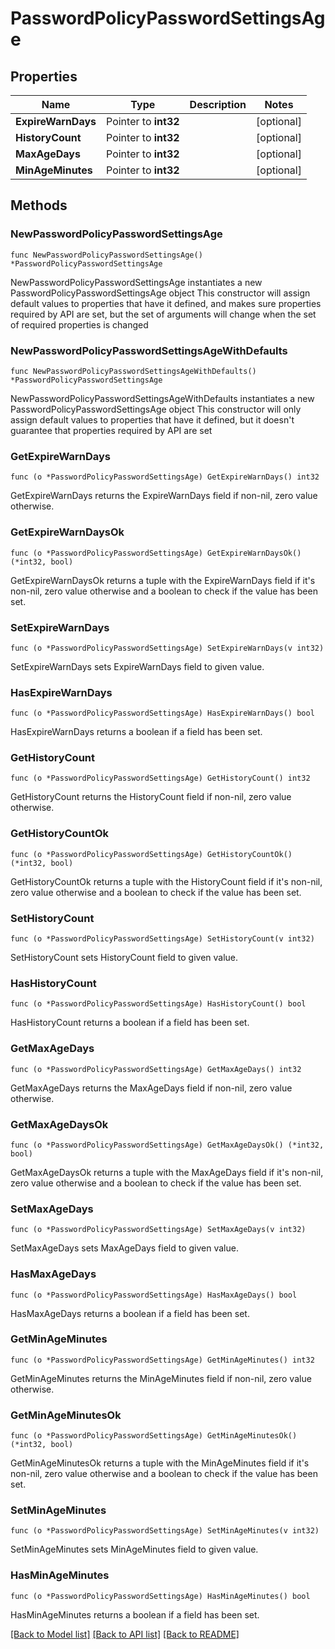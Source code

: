 # PasswordPolicyPasswordSettingsAge

## Properties

Name | Type | Description | Notes
------------ | ------------- | ------------- | -------------
**ExpireWarnDays** | Pointer to **int32** |  | [optional] 
**HistoryCount** | Pointer to **int32** |  | [optional] 
**MaxAgeDays** | Pointer to **int32** |  | [optional] 
**MinAgeMinutes** | Pointer to **int32** |  | [optional] 

## Methods

### NewPasswordPolicyPasswordSettingsAge

`func NewPasswordPolicyPasswordSettingsAge() *PasswordPolicyPasswordSettingsAge`

NewPasswordPolicyPasswordSettingsAge instantiates a new PasswordPolicyPasswordSettingsAge object
This constructor will assign default values to properties that have it defined,
and makes sure properties required by API are set, but the set of arguments
will change when the set of required properties is changed

### NewPasswordPolicyPasswordSettingsAgeWithDefaults

`func NewPasswordPolicyPasswordSettingsAgeWithDefaults() *PasswordPolicyPasswordSettingsAge`

NewPasswordPolicyPasswordSettingsAgeWithDefaults instantiates a new PasswordPolicyPasswordSettingsAge object
This constructor will only assign default values to properties that have it defined,
but it doesn't guarantee that properties required by API are set

### GetExpireWarnDays

`func (o *PasswordPolicyPasswordSettingsAge) GetExpireWarnDays() int32`

GetExpireWarnDays returns the ExpireWarnDays field if non-nil, zero value otherwise.

### GetExpireWarnDaysOk

`func (o *PasswordPolicyPasswordSettingsAge) GetExpireWarnDaysOk() (*int32, bool)`

GetExpireWarnDaysOk returns a tuple with the ExpireWarnDays field if it's non-nil, zero value otherwise
and a boolean to check if the value has been set.

### SetExpireWarnDays

`func (o *PasswordPolicyPasswordSettingsAge) SetExpireWarnDays(v int32)`

SetExpireWarnDays sets ExpireWarnDays field to given value.

### HasExpireWarnDays

`func (o *PasswordPolicyPasswordSettingsAge) HasExpireWarnDays() bool`

HasExpireWarnDays returns a boolean if a field has been set.

### GetHistoryCount

`func (o *PasswordPolicyPasswordSettingsAge) GetHistoryCount() int32`

GetHistoryCount returns the HistoryCount field if non-nil, zero value otherwise.

### GetHistoryCountOk

`func (o *PasswordPolicyPasswordSettingsAge) GetHistoryCountOk() (*int32, bool)`

GetHistoryCountOk returns a tuple with the HistoryCount field if it's non-nil, zero value otherwise
and a boolean to check if the value has been set.

### SetHistoryCount

`func (o *PasswordPolicyPasswordSettingsAge) SetHistoryCount(v int32)`

SetHistoryCount sets HistoryCount field to given value.

### HasHistoryCount

`func (o *PasswordPolicyPasswordSettingsAge) HasHistoryCount() bool`

HasHistoryCount returns a boolean if a field has been set.

### GetMaxAgeDays

`func (o *PasswordPolicyPasswordSettingsAge) GetMaxAgeDays() int32`

GetMaxAgeDays returns the MaxAgeDays field if non-nil, zero value otherwise.

### GetMaxAgeDaysOk

`func (o *PasswordPolicyPasswordSettingsAge) GetMaxAgeDaysOk() (*int32, bool)`

GetMaxAgeDaysOk returns a tuple with the MaxAgeDays field if it's non-nil, zero value otherwise
and a boolean to check if the value has been set.

### SetMaxAgeDays

`func (o *PasswordPolicyPasswordSettingsAge) SetMaxAgeDays(v int32)`

SetMaxAgeDays sets MaxAgeDays field to given value.

### HasMaxAgeDays

`func (o *PasswordPolicyPasswordSettingsAge) HasMaxAgeDays() bool`

HasMaxAgeDays returns a boolean if a field has been set.

### GetMinAgeMinutes

`func (o *PasswordPolicyPasswordSettingsAge) GetMinAgeMinutes() int32`

GetMinAgeMinutes returns the MinAgeMinutes field if non-nil, zero value otherwise.

### GetMinAgeMinutesOk

`func (o *PasswordPolicyPasswordSettingsAge) GetMinAgeMinutesOk() (*int32, bool)`

GetMinAgeMinutesOk returns a tuple with the MinAgeMinutes field if it's non-nil, zero value otherwise
and a boolean to check if the value has been set.

### SetMinAgeMinutes

`func (o *PasswordPolicyPasswordSettingsAge) SetMinAgeMinutes(v int32)`

SetMinAgeMinutes sets MinAgeMinutes field to given value.

### HasMinAgeMinutes

`func (o *PasswordPolicyPasswordSettingsAge) HasMinAgeMinutes() bool`

HasMinAgeMinutes returns a boolean if a field has been set.


[[Back to Model list]](../README.md#documentation-for-models) [[Back to API list]](../README.md#documentation-for-api-endpoints) [[Back to README]](../README.md)


